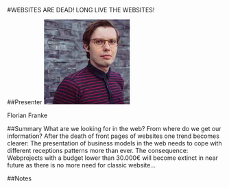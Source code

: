 #WEBSITES ARE DEAD! LONG LIVE THE WEBSITES!

##Presenter
![Florian Franke ](https://raw.githubusercontent.com/avarx/T3CON16/master/Presenter/Florian_Franke.jpg)

Florian Franke

##Summary
What are we looking for in the web? From where do we get our information? After the death of front pages of websites one trend becomes clearer: The presentation of business models in the web needs to cope with different receptions patterns more than ever. The consequence: Webprojects with a budget lower than 30.000€ will become extinct in near future as there is no more need for classic website...

##Notes